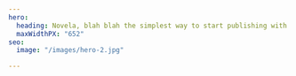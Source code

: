 ```yaml
---
hero:
  heading: Novela, blah blah the simplest way to start publishing with Hugo and Forestry.
  maxWidthPX: "652"
seo:
  image: "/images/hero-2.jpg"

---
```

